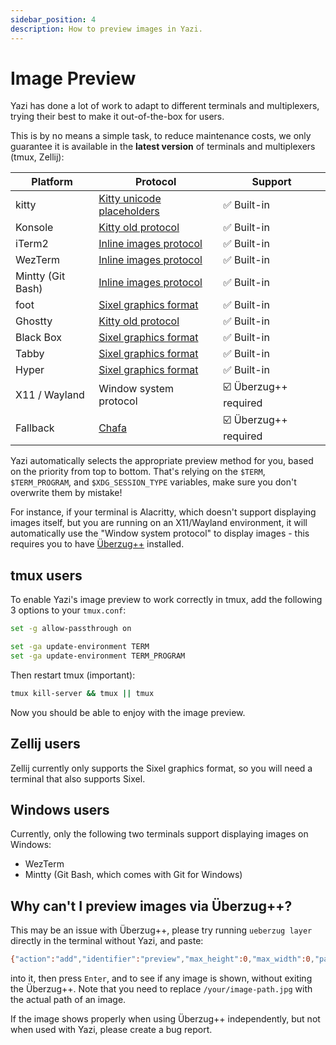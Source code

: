 ```yaml
---
sidebar_position: 4
description: How to preview images in Yazi.
---
```


# Image Preview

Yazi has done a lot of work to adapt to different terminals and multiplexers, trying their best to make it out-of-the-box for users.

This is by no means a simple task, to reduce maintenance costs, we only guarantee it is available in the **latest version** of terminals and multiplexers (tmux, Zellij):

| Platform          | Protocol                                                                                              | Support               |
| ----------------- | ----------------------------------------------------------------------------------------------------- | --------------------- |
| kitty             | [Kitty unicode placeholders](https://sw.kovidgoyal.net/kitty/graphics-protocol/#unicode-placeholders) | ✅ Built-in           |
| Konsole           | [Kitty old protocol](https://github.com/sxyazi/yazi/blob/main/yazi-adaptor/src/kitty_old.rs)          | ✅ Built-in           |
| iTerm2            | [Inline images protocol](https://iterm2.com/documentation-images.html)                                | ✅ Built-in           |
| WezTerm           | [Inline images protocol](https://iterm2.com/documentation-images.html)                                | ✅ Built-in           |
| Mintty (Git Bash) | [Inline images protocol](https://iterm2.com/documentation-images.html)                                | ✅ Built-in           |
| foot              | [Sixel graphics format](https://www.vt100.net/docs/vt3xx-gp/chapter14.html)                           | ✅ Built-in           |
| Ghostty           | [Kitty old protocol](https://github.com/sxyazi/yazi/blob/main/yazi-adaptor/src/kitty_old.rs)          | ✅ Built-in           |
| Black Box         | [Sixel graphics format](https://www.vt100.net/docs/vt3xx-gp/chapter14.html)                           | ✅ Built-in           |
| Tabby             | [Sixel graphics format](https://www.vt100.net/docs/vt3xx-gp/chapter14.html)                           | ✅ Built-in           |
| Hyper             | [Sixel graphics format](https://www.vt100.net/docs/vt3xx-gp/chapter14.html)                           | ✅ Built-in           |
| X11 / Wayland     | Window system protocol                                                                                | ☑️ Überzug++ required |
| Fallback          | [Chafa](https://hpjansson.org/chafa/)                                                                 | ☑️ Überzug++ required |

Yazi automatically selects the appropriate preview method for you, based on the priority from top to bottom.
That's relying on the `$TERM`, `$TERM_PROGRAM`, and `$XDG_SESSION_TYPE` variables, make sure you don't overwrite them by mistake!

For instance, if your terminal is Alacritty, which doesn't support displaying images itself, but you are running on an X11/Wayland environment,
it will automatically use the "Window system protocol" to display images - this requires you to have [Überzug++](https://github.com/jstkdng/ueberzugpp) installed.

## tmux users

To enable Yazi's image preview to work correctly in tmux, add the following 3 options to your `tmux.conf`:

```sh
set -g allow-passthrough on

set -ga update-environment TERM
set -ga update-environment TERM_PROGRAM
```

Then restart tmux (important):

```sh
tmux kill-server && tmux || tmux
```

Now you should be able to enjoy with the image preview.

## Zellij users

Zellij currently only supports the Sixel graphics format, so you will need a terminal that also supports Sixel.

## Windows users

Currently, only the following two terminals support displaying images on Windows:

- WezTerm
- Mintty (Git Bash, which comes with Git for Windows)

## Why can't I preview images via Überzug++?

This may be an issue with Überzug++, please try running `ueberzug layer` directly in the terminal without Yazi, and paste:

```sh
{"action":"add","identifier":"preview","max_height":0,"max_width":0,"path":"/your/image-path.jpg","x":0,"y":0}
```

into it, then press `Enter`, and to see if any image is shown, without exiting the Überzug++. Note that you need to replace `/your/image-path.jpg` with the actual path of an image.

If the image shows properly when using Überzug++ independently, but not when used with Yazi, please create a bug report.
